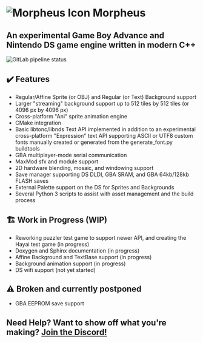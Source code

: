# ![Morpheus Icon](https://i.imgur.com/vujpFT6.png) Morpheus
## An experimental Game Boy Advance and Nintendo DS game engine written in modern C++

![GitLab pipeline status](https://gitlab.com/insightgit/Morpheus/badges/master/pipeline.svg)
 
## ✔️ Features
- Regular/Affine Sprite (or OBJ) and Regular (or Text) Background support
- Larger "streaming" background support up to 512 tiles by 512 tiles (or 4096 px by 4096 px)
- Cross-platform "Ani" sprite animation engine
- CMake integration
- Basic libtonc/libnds Text API implemented in addition to an experimental 
  cross-platform "Expression" text API supporting ASCII or UTF8 custom 
  fonts manually created or generated from the generate_font.py buildtools
- GBA multiplayer-mode serial communication 
- MaxMod sfx and module support
- 2D hardware blending, mosaic, and windowing support
- Save manager supporting DS DLDI, GBA SRAM, and GBA 64kb/128kb FLASH saves
- External Palette support on the DS for Sprites and Backgrounds
- Several Python 3 scripts to assist with asset management and the build process

## 🏗️ Work in Progress (WIP)
- Reworking puzzler test game to support newer API, and creating the Hayai test game (in progress)
- Doxygen and Sphinx documentation (in progress)
- Affine Background and TextBase support (in progress)
- Background animation support (in progress)
- DS wifi support (not yet started)

## ⚠️ Broken and currently postponed
- GBA EEPROM save support

## Need Help? Want to show off what you're making? [Join the Discord!](https://discord.gg/rK2f63yaMK)
